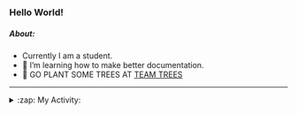 ### Hello World!

##### About:
- Currently I am a student.
- 🌱 I’m learning how to make better documentation.
- 🌱 GO PLANT SOME TREES AT [TEAM TREES](https://teamtrees.org/)

---
<details>
  <summary>:zap: My Activity:</summary>
  
<!--START_SECTION:waka-->
![Code Time](http://img.shields.io/badge/Code%20Time-1%2C091%20hrs%203%20mins-blue)

**I'm a Night 🦉** 

```text
🌞 Morning                1331 commits        ██░░░░░░░░░░░░░░░░░░░░░░░   09.30 % 
🌆 Daytime                4876 commits        █████████░░░░░░░░░░░░░░░░   34.07 % 
🌃 Evening                4174 commits        ███████░░░░░░░░░░░░░░░░░░   29.17 % 
🌙 Night                  3930 commits        ███████░░░░░░░░░░░░░░░░░░   27.46 % 
```
📅 **I'm Most Productive on Wednesday** 

```text
Monday                   2184 commits        ████░░░░░░░░░░░░░░░░░░░░░   15.26 % 
Tuesday                  1746 commits        ███░░░░░░░░░░░░░░░░░░░░░░   12.20 % 
Wednesday                3294 commits        ██████░░░░░░░░░░░░░░░░░░░   23.02 % 
Thursday                 1829 commits        ███░░░░░░░░░░░░░░░░░░░░░░   12.78 % 
Friday                   1418 commits        ██░░░░░░░░░░░░░░░░░░░░░░░   09.91 % 
Saturday                 1323 commits        ██░░░░░░░░░░░░░░░░░░░░░░░   09.24 % 
Sunday                   2517 commits        ████░░░░░░░░░░░░░░░░░░░░░   17.59 % 
```


📊 **This Week I Spent My Time On** 

```text
🔥 Editors: 
VS Code                  5 hrs 31 mins       █████████████████████████   100.00 % 

🐱‍💻 Projects: 
CSF22                    4 hrs 18 mins       ████████████████████░░░░░   78.20 % 
praise                   55 mins             ████░░░░░░░░░░░░░░░░░░░░░   16.71 % 
technocean-frontend      16 mins             █░░░░░░░░░░░░░░░░░░░░░░░░   04.97 % 
CSF                      0 secs              ░░░░░░░░░░░░░░░░░░░░░░░░░   00.13 % 
```


 Last Updated on 08/04/2023 20:07:38 UTC
<!--END_SECTION:waka-->
</details>
